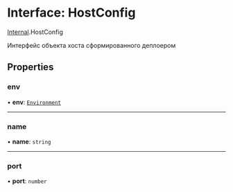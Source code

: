 # Interface: HostConfig

[Internal](../modules/Internal.md).HostConfig

Интерфейс объекта хоста сформированного деплоером

## Properties

### env

• **env**: [`Environment`](../modules/Internal.md#environment)

___

### name

• **name**: `string`

___

### port

• **port**: `number`
